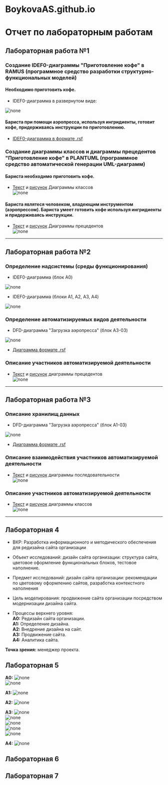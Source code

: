 # BoykovaAS.github.io

# Отчет по лабораторным работам
## Лабораторная работа №1

### Создание IDEF0-диаграммы "Приготовление кофе" в RAMUS (программное средство разработки структурно-функциональных моделей)

#### Необходимо приготовить кофе. 

* IDEF0-диаграмма в развернутом виде:

![none](https://github.com/BoykovaAS/BoykovaAS.github.io/blob/master/model_1.png)

#### Бариста при помощи аэропресса, используя ингридиенты, готовит кофе, придерживаясь инструкции по приготовлению.

* [IDEF0-диаграмма в формате .rsf]()

### Создание диаграммы классов и диаграммы прецедентов "Приготовление кофе" в PLANTUML (программное средство автоматической генерации UML-диаграмм)

#### Бариста необходимо приготовить кофе. 

* [Текст](https://github.com/BoykovaAS/BoykovaAS.github.io/blob/master/TablCode_LR1.txt) и [рисунок](https://github.com/BoykovaAS/BoykovaAS.github.io/blob/master/TablPic_LR1.png) Диаграммы классов<br>
![none](https://github.com/BoykovaAS/BoykovaAS.github.io/blob/master/TablPic_LR1.png)

#### Бариста являтеся человеком, владеющим инструментом (аэропрессом). Бариста умеет готовить кофе используя ингридиенты и придерживаясь инструкции.

* [Текст](https://github.com/BoykovaAS/BoykovaAS.github.io/blob/master/DiagCode_LR1.txt) и [рисунок](https://github.com/BoykovaAS/BoykovaAS.github.io/blob/master/DiagPic_LR1.png) Диаграммы прецедентов<br>
![none](https://github.com/BoykovaAS/BoykovaAS.github.io/blob/master/DiagPic_LR1.png)
***
## Лабораторная работа №2

### Определение надсистемы (среды функционирования)

* IDEF0-диаграмма (блок A0)

![none](https://github.com/BoykovaAS/BoykovaAS.github.io/blob/master/model_1.png)

* IDEF0-диаграмма (блоки A1, A2, A3, A4)

![none](https://github.com/BoykovaAS/BoykovaAS.github.io/blob/master/model_2.1.png)

### Определение автоматизируемых видов деятельности

* DFD-диаграмма "Загрузка аэропресса" (блок A3-03)

![none](https://github.com/BoykovaAS/BoykovaAS.github.io/blob/master/model_2.2.png)

* [Диаграмма формате .rsf](https://github.com/BoykovaAS/BoykovaAS.github.io/blob/master/%D0%9F%D1%80%D0%B8%D0%B3%D0%BE%D1%82%D0%BE%D0%B2%D0%BB%D0%B5%D0%BD%D0%B8%D0%B5%20%D0%BA%D0%BE%D1%84%D0%B5.rsf)

### Описание участников автоматизируемой деятельности

* [Текст](https://github.com/BoykovaAS/BoykovaAS.github.io/blob/master/DiagCode_LR2.txt) и [рисунок](https://github.com/BoykovaAS/BoykovaAS.github.io/blob/master/DiagPic_LR2.png)
диаграммы прецедентов<br>
![none](https://github.com/BoykovaAS/BoykovaAS.github.io/blob/master/DiagPic_LR2.png)
***

## Лабораторная работа №3

### Описание хранилищ данных

* DFD-диаграмма "Загрузка аэропресса" (блок A1-03)

![none](https://github.com/BoykovaAS/BoykovaAS.github.io/blob/master/model_2.2.png)

* [Диаграмма формате .rsf](https://github.com/BoykovaAS/BoykovaAS.github.io/blob/master/%D0%9F%D1%80%D0%B8%D0%B3%D0%BE%D1%82%D0%BE%D0%B2%D0%BB%D0%B5%D0%BD%D0%B8%D0%B5%20%D0%BA%D0%BE%D1%84%D0%B5.rsf)

### Описание взаимодействия участников автоматизируемой деятельности

* [Текст](https://github.com/BoykovaAS/BoykovaAS.github.io/blob/master/DiagCode_LR3.txt) и [рисунок](https://github.com/BoykovaAS/BoykovaAS.github.io/blob/master/DiagPic_LR3.png)
диаграммы последовательности<br>
![none](https://github.com/BoykovaAS/BoykovaAS.github.io/blob/master/DiagPic_LR3.png)

### Описание участников автоматизируемой деятельности

* [Текст](https://github.com/BoykovaAS/BoykovaAS.github.io/blob/master/TablCode_LR3.txt) и [рисунок](https://github.com/BoykovaAS/BoykovaAS.github.io/blob/master/TablPic_LR3.png)
диаграммы классов<br>
![none](https://github.com/BoykovaAS/BoykovaAS.github.io/blob/master/TablPic_LR3.png)
***

## Лабораторная 4
* ВКР: Разработка информационного и методического обеспечения для редизайна сайта организации

* Объект исследований: дизайн сайта организации: структура сайта, цветовое оформление функциональных блоков, тестовое наполнение.

* Предмет исследований: дизайн сайта организации: рекомендации по цветовому оформлению сайтов, разработка контекстного наполнения 

* Цель моделирования: продвижение сайта организации посредством модернизации дизайна сайта.

* Процессы верхнего уровня:<br>
  **А0:** Редизайн сайта организации.<br>
  **А1:** Определение дизайна.<br>
  **А2:** Внедрение дизайна на сайт.<br>
  **А3:** Продвижение сайта.<br>
  **А4:** Аналитика сайта.<br>


**Точка зрения:** менеджер проекта.

## Лабораторная 5
**А0:**
![none](https://github.com/BoykovaAS/BoykovaAS.github.io/blob/master/01_A0.png)<br>
![none](https://github.com/BoykovaAS/BoykovaAS.github.io/blob/master/02_A0.png)<br>

**А1:**
![none](https://github.com/BoykovaAS/BoykovaAS.github.io/blob/master/03_A1.png)<br>

**А2:**
![none](https://github.com/BoykovaAS/BoykovaAS.github.io/blob/master/04_A2.png)<br>

**А3:**
![none](https://github.com/BoykovaAS/BoykovaAS.github.io/blob/master/05_A3.png)<br>
![none](https://github.com/BoykovaAS/BoykovaAS.github.io/blob/master/06_A31.png)<br>
![none](https://github.com/BoykovaAS/BoykovaAS.github.io/blob/master/07_A32.png)<br>
![none](https://github.com/BoykovaAS/BoykovaAS.github.io/blob/master/08_A33.png)<br>
![none](https://github.com/BoykovaAS/BoykovaAS.github.io/blob/master/09_A34.png)<br>

**А4:**
![none](https://github.com/BoykovaAS/BoykovaAS.github.io/blob/master/10_A4.png)<br>

## Лабораторная 6

## Лабораторная 7
